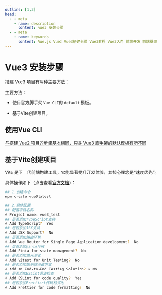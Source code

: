 ```yaml
---
outline: [1,3]
head:
  - - meta
    - name: description
      content: vue3 安装步骤
  - - meta
    - name: keywords
      content: Vue.js Vue3 Vue3搭建步骤 Vue3教程 Vue3入门 前端开发 前端框架 前端工程师
---
```



# Vue3 安装步骤

搭建 Vue3 项目有两种主要方法：

主要方法：

- 使用官方脚手架 `Vue CLI`的 `default` 模板。

- 基于Vite创建项目。


## 使用Vue CLI

[与搭建 Vue2 项目的步骤基本相同，只是 Vue3 脚手架的默认模板有所不同](/frontend/vue2/index)

## 基于Vite创建项目

Vite 是下一代前端构建工具，它能显著提升开发体验，其核心理念是“速度优先”。

具体操作如下（点击查看[官方文档](https://cn.vuejs.org/guide/quick-start.html#creating-a-vue-application)）：

```bash
## 1.创建命令
npm create vue@latest

## 2.具体配置
## 配置项目名称
√ Project name: vue3_test
## 是否添加TypeScript支持
√ Add TypeScript?  Yes
## 是否添加JSX支持
√ Add JSX Support?  No
## 是否添加路由环境
√ Add Vue Router for Single Page Application development?  No
## 是否添加pinia环境
√ Add Pinia for state management?  No
## 是否添加单元测试
√ Add Vitest for Unit Testing?  No
## 是否添加端到端测试方案
√ Add an End-to-End Testing Solution? » No
## 是否添加ESLint语法检查
√ Add ESLint for code quality?  Yes
## 是否添加Prettiert代码格式化
√ Add Prettier for code formatting?  No
```

